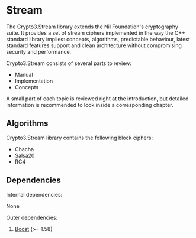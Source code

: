 # Stream



The Crypto3.Stream library extends the Nil Foundation's cryptography suite. It provides a set of stream ciphers implemented in the way the C++ standard library implies: concepts, algorithms, predictable behaviour, latest standard features support and clean architecture without compromising security and performance.

Crypto3.Stream consists of several parts to review:

* Manual
* Implementation
* Concepts

A small part of each topic is reviewed right at the introduction, but detailed information is recommended to look inside a corresponding chapter.

## Algorithms <a href="#stream_ciphers_algorithms" id="stream_ciphers_algorithms"></a>

Crypto3.Stream library contains the following block ciphers:

* Chacha
* Salsa20
* RC4

## Dependencies <a href="#stream_dependencies" id="stream_dependencies"></a>

Internal dependencies:

None

Outer dependencies:

1. [Boost](https://boost.org) (>= 1.58)
